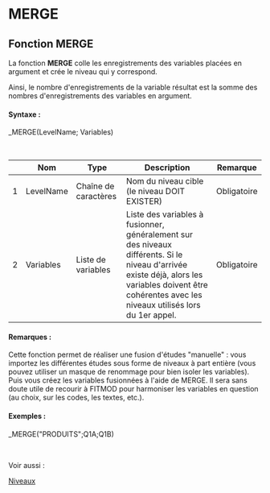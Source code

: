 # MERGE

## Fonction MERGE

La fonction **MERGE** colle les enregistrements des variables placées en argument et crée le niveau qui y correspond.

Ainsi, le nombre d'enregistrements de la variable résultat est la somme des nombres d'enregistrements des variables en argument.

#### Syntaxe :&nbsp;

\_MERGE(LevelName; Variables)

&nbsp;

| &nbsp; | **Nom** |**Type**|**Description**|**Remarque** |
| --- | --- | --- | --- | --- |
| &#49; | LevelName | Chaîne de caractères | Nom du niveau cible (le niveau DOIT EXISTER) | Obligatoire |
| &#50; | Variables | Liste de variables | Liste des variables à fusionner, généralement sur des niveaux différents. Si le niveau d'arrivée existe déjà, alors les variables doivent être cohérentes avec les niveaux utilisés lors du 1er appel. | Obligatoire |


#### Remarques :

Cette fonction permet de réaliser une fusion d'études "manuelle" : vous importez les différentes études sous forme de niveaux à part entière (vous pouvez utiliser un masque de renommage pour bien isoler les variables). Puis vous créez les variables fusionnées à l'aide de MERGE. Il sera sans doute utile de recourir à FITMOD pour harmoniser les variables en question (au choix, sur les codes, les textes, etc.).

#### Exemples :

\_MERGE("PRODUITS";Q1A;Q1B)

&nbsp;

Voir aussi :&nbsp;

[Niveaux](<Niveaux1.md>)